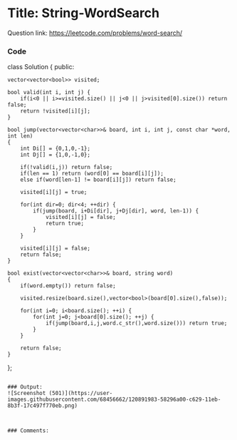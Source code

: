 # Title: String-WordSearch

Question link: https://leetcode.com/problems/word-search/

### Code

class Solution {
public:
    
    vector<vector<bool>> visited;
    
    bool valid(int i, int j) {
        if(i<0 || i>=visited.size() || j<0 || j>visited[0].size()) return false;
        return !visited[i][j];
    }
    
    bool jump(vector<vector<char>>& board, int i, int j, const char *word, int len)
    {
        int Di[] = {0,1,0,-1}; 
        int Dj[] = {1,0,-1,0};
        
        if(!valid(i,j)) return false;
        if(len == 1) return (word[0] == board[i][j]);
        else if(word[len-1] != board[i][j]) return false;

        visited[i][j] = true;
        
        for(int dir=0; dir<4; ++dir) {
            if(jump(board, i+Di[dir], j+Dj[dir], word, len-1)) {
                visited[i][j] = false;
                return true;
            }                     
        }
        
        visited[i][j] = false;
        return false;
    }
    
    bool exist(vector<vector<char>>& board, string word) 
    {
        if(word.empty()) return false;
        
        visited.resize(board.size(),vector<bool>(board[0].size(),false));
        
        for(int i=0; i<board.size(); ++i) {
            for(int j=0; j<board[0].size(); ++j) {
                if(jump(board,i,j,word.c_str(),word.size())) return true;
            }
        }

        return false;
    }
};

```

### Output:
![Screenshot (501)](https://user-images.githubusercontent.com/68456662/120891983-58296a00-c629-11eb-8b3f-17c497f770eb.png)



### Comments:
